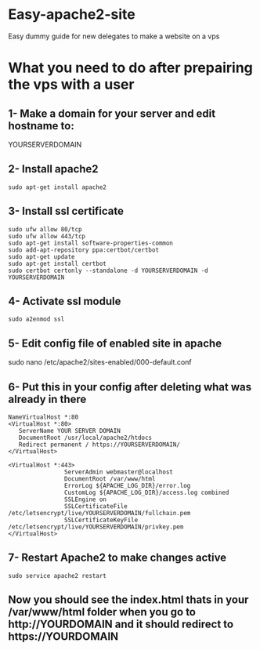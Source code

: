 # Easy-apache2-site
Easy dummy guide for new delegates to make a website on a vps 

# What you need to do after prepairing the vps with a user

## 1- Make a domain for your server and edit hostname to:

YOURSERVERDOMAIN

## 2- Install apache2
```
sudo apt-get install apache2
```
## 3- Install ssl certificate
```
sudo ufw allow 80/tcp
sudo ufw allow 443/tcp
sudo apt-get install software-properties-common
sudo add-apt-repository ppa:certbot/certbot
sudo apt-get update
sudo apt-get install certbot 
sudo certbot certonly --standalone -d YOURSERVERDOMAIN -d YOURSERVERDOMAIN
```
## 4- Activate ssl module
```
sudo a2enmod ssl
```

## 5- Edit config file of enabled site in apache
sudo nano /etc/apache2/sites-enabled/000-default.conf

## 6- Put this in your config after deleting what was already in there

```
NameVirtualHost *:80
<VirtualHost *:80>
   ServerName YOUR SERVER DOMAIN
   DocumentRoot /usr/local/apache2/htdocs
   Redirect permanent / https://YOURSERVERDOMAIN/
</VirtualHost>

<VirtualHost *:443>
                ServerAdmin webmaster@localhost
                DocumentRoot /var/www/html
                ErrorLog ${APACHE_LOG_DIR}/error.log
                CustomLog ${APACHE_LOG_DIR}/access.log combined
                SSLEngine on
                SSLCertificateFile /etc/letsencrypt/live/YOURSERVERDOMAIN/fullchain.pem
                SSLCertificateKeyFile /etc/letsencrypt/live/YOURSERVERDOMAIN/privkey.pem
</VirtualHost>
```

## 7- Restart Apache2 to make changes active
```
sudo service apache2 restart
```

## Now you should see the index.html thats in your /var/www/html folder when you go to http://YOURDOMAIN and it should redirect to https://YOURDOMAIN
